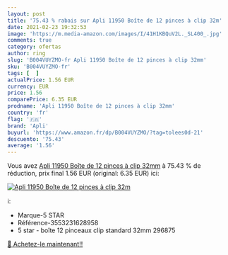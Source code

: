 ```yaml
---
layout: post
title: '75.43 % rabais sur Apli 11950 Boîte de 12 pinces à clip 32m'
date: 2021-02-23 19:32:53
image: 'https://m.media-amazon.com/images/I/41H1KBQuV2L._SL400_.jpg'
comments: true
category: ofertas
author: ring
slug: 'B004VUYZMO-fr Apli 11950 Boîte de 12 pinces à clip 32mm'
sku: 'B004VUYZMO-fr'
tags: [  ]
actualPrice: 1.56 EUR
currency: EUR
price: 1.56
comparePrice: 6.35 EUR
prodname: 'Apli 11950 Boîte de 12 pinces à clip 32mm'
country: 'fr'
flag: '🇫🇷'
brand: 'Apli'
buyurl: 'https://www.amazon.fr/dp/B004VUYZMO/?tag=tolees0d-21'
descuento: '75.43'
average: '1.56'
---
```


Vous avez [Apli 11950 Boîte de 12 pinces à clip 32mm](https://www.amazon.fr/dp/B004VUYZMO/?tag=tolees0d-21)  à  75.43 % de réduction, prix final  1.56 EUR (original: 6.35 EUR) ici:

[![Apli 11950 Boîte de 12 pinces à clip 32m](https://m.media-amazon.com/images/I/41H1KBQuV2L._SL400_.jpg)](https://www.amazon.fr/dp/B004VUYZMO/?tag=tolees0d-21)

ℹ️:

- Marque-5 STAR
- Référence-3553231628958
- 5 star - boîte 12 pinceaux clip standard 32mm 296875

[🛒 Achetez-le maintenant!!](https://www.amazon.fr/dp/B004VUYZMO/?tag=tolees0d-21)
